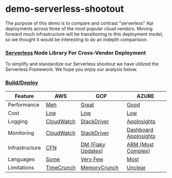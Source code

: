 ﻿# demo-serverless-shootout

The purpose of this demo is to compare and contrast "serverless" Api deployments across three of the most 
popular cloud vendors. Moving forward much infrastructure will be transitioning to this deployment model, so
we thought it would be interesting to do an indepth comparision. 


### [Serverless](https://serverless.com/) Node Library For Cross-Vendor Deployment

To simplify and standardize our Serverless shootout we have utilized the Serverless Framework.
We hope you enjoy our analysis below. 

### [Build/Deploy](https://ronniehicks.visualstudio.com/Demo)


| Feature | AWS | GCP | AZURE | 
| ------- | --- | --- | ----- |
| Performance | [Meh](https://ronniehicks.github.io/demo-serverless-shootout/performance/aws/index.html) | [Great](https://ronniehicks.github.io/demo-serverless-shootout/performance/google/index.html) | [Good](https://ronniehicks.github.io/demo-serverless-shootout/performance/azure/index.html)|
| Cost | [Low](https://console.aws.amazon.com/billing/home?region=us-west-2#/) | [Low](https://console.cloud.google.com/billing/0150B0-E8E5D9-2A653F/budgets) | [Low](https://portal.azure.com/#@lumeris.com/resource/subscriptions/f9861fb5-3903-4e0b-a98f-0dd72b41c61f/overview) | 
| Logging | [CloudWatch](https://us-west-2.console.aws.amazon.com/cloudwatch/home?region=us-west-2#logStream:group=/aws/lambda/my-express-application-dev-app) | [StackDriver](https://console.cloud.google.com/logs/viewer?project=serverlessdemo-218122&minLogLevel=0) | [AppInsights](https://analytics.applicationinsights.io/subscriptions/f9861fb5-3903-4e0b-a98f-0dd72b41c61f#/discover/home?resourceId=%252Fsubscriptions%252Ff9861fb5-3903-4e0b-a98f-0dd72b41c61f%252Fresourcegroups%252Fmy-express-application-rg%252Fproviders%252Fmicrosoft.insights%252Fcomponents%252Fmy-express-application-insights&scopeId=aea9e31737158163) | 
| Monitoring | [CloudWatch](https://us-west-2.console.aws.amazon.com/cloudwatch/home?region=us-west-2#dashboards:name=ServerlessDashboard) | [StackDriver](https://app.google.stackdriver.com/dashboards/8617359297541043837?project=serverlessdemo-218122) | [Dashboard](https://portal.azure.com/#@lumeris.com/dashboard/arm/subscriptions/f9861fb5-3903-4e0b-a98f-0dd72b41c61f/resourcegroups/my-express-application-rg/providers/microsoft.portal/dashboards/57ab07a5-f3a4-48f2-860d-c1da42ac52b2-dashboard) [AppInsights](https://portal.azure.com/#blade/Microsoft_Azure_Monitoring/AzureMonitoringBrowseBlade/overview) |
| Infrastructure | [CFN](docs/infrastructure/aws/template.yml) | [DM (Flaky Updates)](docs/infrastructure/gcp/template.yml) | [ARM (Most Complex)](docs/infrastructure/azure) |
| Languages | [Some](https://aws.amazon.com/lambda/faqs/) | [Very Few](https://cloud.google.com/functions/docs/writing/) | [Most](https://docs.microsoft.com/en-us/azure/azure-functions/supported-languages) |
| Limitations | [TimeCrunch](https://docs.aws.amazon.com/lambda/latest/dg/limits.html) | [MemoryCrunch](https://cloud.google.com/functions/quotas) | [Unclear](https://docs.microsoft.com/en-us/azure/azure-subscription-service-limits) |
